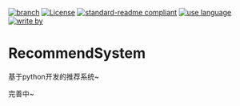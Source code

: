 [![branch](https://img.shields.io/badge/branch-dev-brightgreen.svg)](https://github.com/xiaodongxiexie/RecommendSystem)
[![License](https://img.shields.io/badge/license-MIT-blue.svg)](https://github.com/xiaodongxiexie/RecommendSystem)
[![standard-readme compliant](https://img.shields.io/badge/readme%20style-standard-brightgreen.svg?style=flat-square)](https://github.com/xiaodongxiexie/RecommendSystem)
[![use language](https://img.shields.io/badge/language-python3-orange.svg)](https://github.com/xiaodongxiexie/RecommendSystem)
[![write by](https://jaywcjlove.github.io/sb/lang/chinese.svg)](https://github.com/xiaodongxiexie/RecommendSystem)

# RecommendSystem
基于python开发的推荐系统~

完善中~

